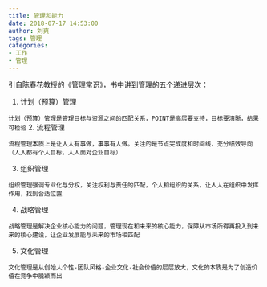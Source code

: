 ```yaml
---
title: 管理和能力
date: 2018-07-17 14:53:00
author: 刘爽
tags: 管理
categories:
- 工作
- 管理
---
```

引自陈春花教授的《管理常识》，书中讲到管理的五个递进层次：
1. 计划（预算）管理

```计划（预算）管理是管理目标与资源之间的匹配关系，POINT是高层要支持，目标要清晰，结果可检验```
2. 流程管理

```流程管理本质上是让人人有事做，事事有人做。关注的是节点完成度和时间线，充分绩效导向（人人都有个人目标，人人面对企业目标）```

3. 组织管理

```组织管理强调专业化与分权，关注权利与责任的匹配，个人和组织的关系，让人人在组织中发挥作用，找到合适位置```

4. 战略管理

```战略管理是解决企业核心能力的问题，管理现在和未来的核心能力，保障从市场所得再投入到未来的核心建设，让企业发展能与未来的市场相匹配```

5. 文化管理

```文化管理是从创始人个性-团队风格-企业文化-社会价值的层层放大，文化的本质是为了创造价值在竞争中脱颖而出```